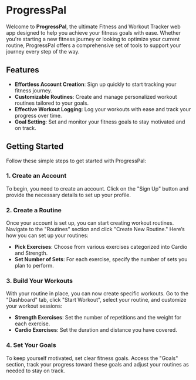 # ProgressPal

Welcome to **ProgressPal**, the ultimate Fitness and Workout Tracker web app designed to help you achieve your fitness goals with ease. Whether you're starting a new fitness journey or looking to optimize your current routine, ProgressPal offers a comprehensive set of tools to support your journey every step of the way.

## Features

- **Effortless Account Creation**: Sign up quickly to start tracking your fitness journey.
- **Customizable Routines**: Create and manage personalized workout routines tailored to your goals.
- **Effective Workout Logging**: Log your workouts with ease and track your progress over time.
- **Goal Setting**: Set and monitor your fitness goals to stay motivated and on track.

## Getting Started

Follow these simple steps to get started with ProgressPal:

### 1. Create an Account
To begin, you need to create an account. Click on the "Sign Up" button and provide the necessary details to set up your profile.

### 2. Create a Routine
Once your account is set up, you can start creating workout routines. Navigate to the "Routines" section and click "Create New Routine." Here’s how you can set up your routines:
- **Pick Exercises**: Choose from various exercises categorized into Cardio and Strength.
- **Set Number of Sets**: For each exercise, specify the number of sets you plan to perform.

### 3. Build Your Workouts
With your routine in place, you can now create specific workouts. Go to the "Dashboard" tab, click "Start Workout", select your routine, and customize your workout sessions:
- **Strength Exercises**: Set the number of repetitions and the weight for each exercise.
- **Cardio Exercises**: Set the duration and distance you have covered.

### 4. Set Your Goals
To keep yourself motivated, set clear fitness goals. Access the "Goals" section, track your progress toward these goals and adjust your routines as needed to stay on track.
